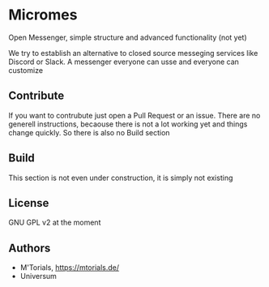 # Micromes

Open Messenger, simple structure and advanced functionality (not yet) 

We try to establish an alternative to closed source messeging services like Discord or Slack. A messenger everyone can usse and
everyone can customize

## Contribute

If you want to contrubute just open a Pull Request or an issue. There are no generell instructions, becaouse there is not a lot working yet and things change quickly. So there is also no Build section

## Build

This section is not even under construction, it is simply not existing

## License

GNU GPL v2 at the moment

## Authors

- M'Torials, https://mtorials.de/
- Universum
